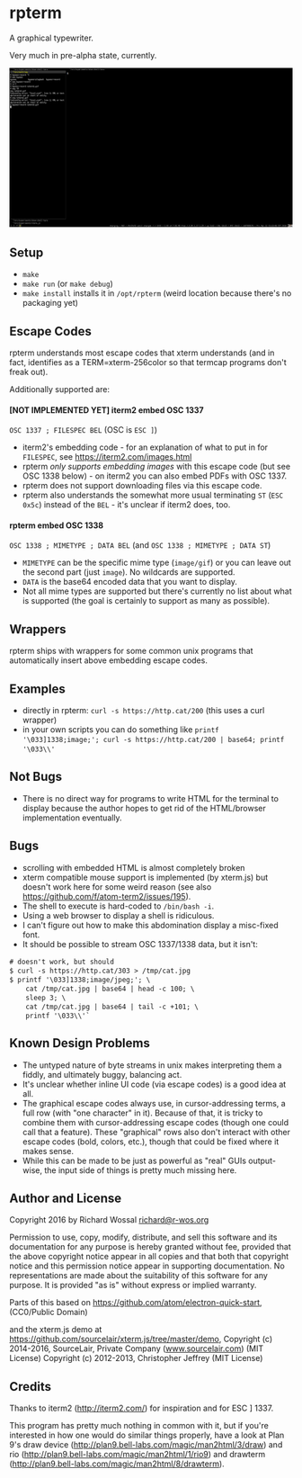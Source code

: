 # rpterm

A graphical typewriter.

Very much in pre-alpha state, currently.

![](screengif.gif)

## Setup

* `make`
* `make run` (or `make debug`)
* `make install` installs it in `/opt/rpterm`
  (weird location because there's no packaging yet)

## Escape Codes

rpterm understands most escape codes that xterm understands (and in fact,
identifies as a TERM=xterm-256color so that termcap programs don't freak out).

Additionally supported are:

#### [NOT IMPLEMENTED YET] iterm2 embed OSC 1337

`OSC 1337 ; FILESPEC BEL` (OSC is `ESC ]`)

* iterm2's embedding code - for an explanation of what to put in for
  `FILESPEC`, see https://iterm2.com/images.html
* rpterm *only supports embedding images* with this escape code (but see OSC 1338
  below) - on iterm2 you can also embed PDFs with OSC 1337.
* rpterm does not support downloading files via this escape code.
* rpterm also understands the somewhat more usual terminating
  `ST` (`ESC 0x5c`) instead of the `BEL` - it's unclear if iterm2 does, too.

#### rpterm embed OSC 1338

`OSC 1338 ; MIMETYPE ; DATA BEL` (and `OSC 1338 ; MIMETYPE ; DATA ST`)

* `MIMETYPE` can be the specific mime type (`image/gif`) or you can leave out
  the second part (just `image`). No wildcards are supported.
* `DATA` is the base64 encoded data that you want to display.
* Not all mime types are supported but there's currently no list about what
  is supported (the goal is certainly to support as many as possible).

## Wrappers

rpterm ships with wrappers for some common unix programs that automatically
insert above embedding escape codes.

## Examples

* directly in rpterm: `curl -s https://http.cat/200` (this uses a curl wrapper)
* in your own scripts you can do something like
  `printf '\033]1338;image;'; curl -s https://http.cat/200 | base64; printf '\033\\'`

## Not Bugs

* There is no direct way for programs to write HTML for the terminal to
  display because the author hopes to get rid of the HTML/browser
  implementation eventually.

## Bugs

* scrolling with embedded HTML is almost completely broken
* xterm compatible mouse support is implemented (by xterm.js) but doesn't work
  here for some weird reason (see also https://github.com/f/atom-term2/issues/195).
* The shell to execute is hard-coded to `/bin/bash -i`.
* Using a web browser to display a shell is ridiculous.
* I can't figure out how to make this abdomination display a misc-fixed font.
* It should be possible to stream OSC 1337/1338 data, but it isn't:

```
# doesn't work, but should
$ curl -s https://http.cat/303 > /tmp/cat.jpg
$ printf '\033]1338;image/jpeg;'; \
    cat /tmp/cat.jpg | base64 | head -c 100; \
    sleep 3; \
    cat /tmp/cat.jpg | base64 | tail -c +101; \
    printf '\033\\'`
```

## Known Design Problems

* The untyped nature of byte streams in unix makes interpreting them a fiddly,
  and ultimately buggy, balancing act.
* It's unclear whether inline UI code (via escape codes) is a good idea at all.
* The graphical escape codes always use, in cursor-addressing terms,
  a full row (with "one character" in it). Because of that, it is tricky to
  combine them with cursor-addressing escape codes (though one could call that
  a feature). These "graphical" rows also don't interact with other escape
  codes (bold, colors, etc.), though that could be fixed where it makes sense.
* While this can be made to be just as powerful as "real" GUIs output-wise,
  the input side of things is pretty much missing here.

## Author and License

Copyright 2016 by Richard Wossal <richard@r-wos.org>

Permission to use, copy, modify, distribute, and sell this software
and its documentation for any purpose is hereby granted without fee,
provided that the above copyright notice appear in all copies and
that both that copyright notice and this permission notice appear in
supporting documentation.  No representations are made about the
suitability of this software for any purpose.  It is provided "as
is" without express or implied warranty.

Parts of this based on https://github.com/atom/electron-quick-start,
(CC0/Public Domain)

and the xterm.js demo at https://github.com/sourcelair/xterm.js/tree/master/demo,
Copyright (c) 2014-2016, SourceLair, Private Company (www.sourcelair.com) (MIT License)
Copyright (c) 2012-2013, Christopher Jeffrey (MIT License)

## Credits

Thanks to iterm2 (http://iterm2.com/) for inspiration and for ESC ] 1337.

This program has pretty much nothing in common with it, but if you're
interested in how one would do similar things properly, have a look at Plan 9's
draw device (http://plan9.bell-labs.com/magic/man2html/3/draw) and rio
(http://plan9.bell-labs.com/magic/man2html/1/rio9) and drawterm
(http://plan9.bell-labs.com/magic/man2html/8/drawterm).
